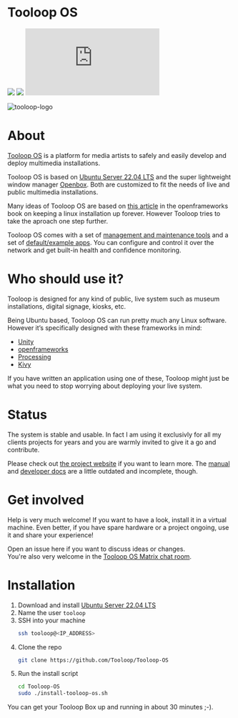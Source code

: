 # Tooloop OS

![](https://img.shields.io/badge/status-kinda%20works-blue)
![](https://img.shields.io/github/license/Tooloop/Tooloop-OS)
[![Matrix](https://img.shields.io/matrix/tooloop-os:matrix.org?label=Chat&logo=matrix)](https://matrix.to/#/%23tooloop-os:matrix.org)

![tooloop-logo](https://user-images.githubusercontent.com/4962676/169491947-b66f02e3-7a0b-4df1-9ac8-969760c730c0.png)

# About

[Tooloop OS](http://tooloop.org) is a platform for media artists to safely and easily develop and deploy multimedia installations.

Tooloop OS is based on [Ubuntu Server 22.04 LTS](https://www.ubuntu.com/download/server) and the super lightweight window manager [Openbox](http://openbox.org). Both are customized to fit the needs of live and public multimedia installations.

Many ideas of Tooloop OS are based on [this article](http://openframeworks.cc/ofBook/chapters/installation_up_4evr_linux.html) in the openframeworks book on keeping a linux installation up forever. However Tooloop tries to take the aproach one step further. 

Tooloop OS comes with a set of [management and maintenance tools](https://github.com/tooloop/Tooloop-Control) and a set of [default/example apps](https://github.com/tooloop/Tooloop-Packages). You can configure and control it over the network and get built-in health and confidence monitoring.


# Who should use it?

Tooloop is designed for any kind of public, live system such as museum installations, digital signage, kiosks, etc.

Being Ubuntu based, Tooloop OS can run pretty much any Linux software. However it’s specifically designed with these frameworks in mind:

- [Unity](https://unity3d.com)
- [openframeworks](http://openframeworks.cc/)
- [Processing](https://processing.org)
- [Kivy](https://kivy.org/)

If you have written an application using one of these, Tooloop might just be what you need to stop worrying about deploying your live system.


# Status

The system is stable and usable. In fact I am using it exclusivly for all my clients projects for years and you are warmly invited to give it a go and contribute.

Please check out [the project website](http://tooloop.org) if you want to learn more. The [manual](http://tooloop.org/Manual) and [developer docs](http://tooloop.org/Development) are a little outdated and incomplete, though.


# Get involved

Help is very much welcome! If you want to have a look, install it in a virtual machine. Even better, if you have spare hardware or a project ongoing, use it and share your experience!

Open an issue here if you want to discuss ideas or changes.  
You're also very welcome in the [Tooloop OS Matrix chat room](https://matrix.to/#/%23tooloop-os:matrix.org).


# Installation

1. Download and install [Ubuntu Server 22.04 LTS](https://ubuntu.com/download/server)
2. Name the user `tooloop`
3. SSH into your machine
    ```bash
    ssh tooloop@<IP_ADDRESS>
    ```
4. Clone the repo  
    ```bash
    git clone https://github.com/Tooloop/Tooloop-OS
    ```
5. Run the install script
    ```bash
    cd Tooloop-OS
    sudo ./install-tooloop-os.sh
    ```

You can get your Tooloop Box up and running in about 30 minutes ;-).
